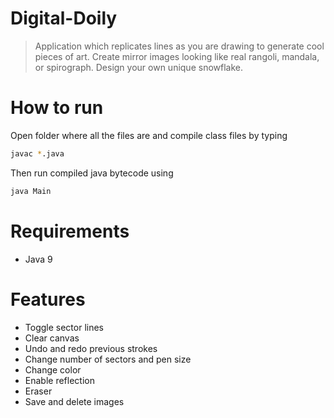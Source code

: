 # Digital-Doily
>Application which replicates lines as you are drawing to generate cool pieces of art. Create mirror images looking like real rangoli, mandala, or spirograph. Design your own unique snowflake. 
# How to run
Open folder where all the files are and compile class files by typing
```sh
javac *.java
```
Then run compiled java bytecode using
```sh
java Main
```
# Requirements
 - Java 9
# Features
 - Toggle sector lines
 - Clear canvas
 - Undo and redo previous strokes
 - Change number of sectors and pen size
 - Change color
 - Enable reflection
 - Eraser
 - Save and delete images

